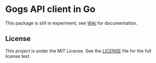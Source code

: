 Gogs API client in Go
=====================

This package is still in experiment, see [Wiki](https://github.com/farshmak/go-gogs-client/wiki) for documentation.

## License

This project is under the MIT License. See the [LICENSE](https://github.com/farshmak/gogs/blob/master/LICENSE) file for the full license text.